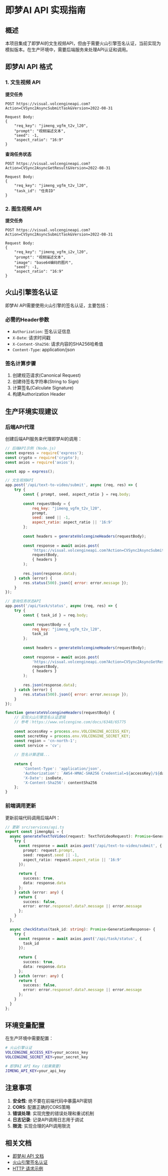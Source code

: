 # 即梦AI API 实现指南

## 概述

本项目集成了即梦AI的文生视频API，但由于需要火山引擎签名认证，当前实现为模拟版本。在生产环境中，需要后端服务来处理API认证和调用。

## 即梦AI API 格式

### 1. 文生视频 API

**提交任务**
```
POST https://visual.volcengineapi.com?Action=CVSync2AsyncSubmitTask&Version=2022-08-31

Request Body:
{
    "req_key": "jimeng_vgfm_t2v_l20",
    "prompt": "视频描述文本",
    "seed": -1,
    "aspect_ratio": "16:9"
}
```

**查询任务状态**
```
POST https://visual.volcengineapi.com?Action=CVSync2AsyncGetResult&Version=2022-08-31

Request Body:
{
    "req_key": "jimeng_vgfm_t2v_l20", 
    "task_id": "任务ID"
}
```

### 2. 图生视频 API

**提交任务**
```
POST https://visual.volcengineapi.com?Action=CVSync2AsyncSubmitTask&Version=2022-08-31

Request Body:
{
    "req_key": "jimeng_vgfm_i2v_l20",
    "prompt": "视频描述文本",
    "image": "base64编码的图片",
    "seed": -1,
    "aspect_ratio": "16:9"
}
```

## 火山引擎签名认证

即梦AI API需要使用火山引擎的签名认证，主要包括：

### 必需的Header参数
- `Authorization`: 签名认证信息
- `X-Date`: 请求时间戳
- `X-Content-Sha256`: 请求内容的SHA256哈希值
- `Content-Type`: application/json

### 签名计算步骤
1. 创建规范请求(Canonical Request)
2. 创建待签名字符串(String to Sign)
3. 计算签名(Calculate Signature)
4. 构建Authorization Header

## 生产环境实现建议

### 后端API代理

创建后端API服务来代理即梦AI的调用：

```javascript
// 后端API示例 (Node.js)
const express = require('express');
const crypto = require('crypto');
const axios = require('axios');

const app = express();

// 文生视频API
app.post('/api/text-to-video/submit', async (req, res) => {
    try {
        const { prompt, seed, aspect_ratio } = req.body;
        
        const requestBody = {
            req_key: "jimeng_vgfm_t2v_l20",
            prompt,
            seed: seed || -1,
            aspect_ratio: aspect_ratio || '16:9'
        };
        
        const headers = generateVolcengineHeaders(requestBody);
        
        const response = await axios.post(
            'https://visual.volcengineapi.com?Action=CVSync2AsyncSubmitTask&Version=2022-08-31',
            requestBody,
            { headers }
        );
        
        res.json(response.data);
    } catch (error) {
        res.status(500).json({ error: error.message });
    }
});

// 查询任务状态API
app.post('/api/task/status', async (req, res) => {
    try {
        const { task_id } = req.body;
        
        const requestBody = {
            req_key: "jimeng_vgfm_t2v_l20",
            task_id
        };
        
        const headers = generateVolcengineHeaders(requestBody);
        
        const response = await axios.post(
            'https://visual.volcengineapi.com?Action=CVSync2AsyncGetResult&Version=2022-08-31',
            requestBody,
            { headers }
        );
        
        res.json(response.data);
    } catch (error) {
        res.status(500).json({ error: error.message });
    }
});

function generateVolcengineHeaders(requestBody) {
    // 实现火山引擎签名认证逻辑
    // 参考：https://www.volcengine.com/docs/6348/65775
    
    const accessKey = process.env.VOLCENGINE_ACCESS_KEY;
    const secretKey = process.env.VOLCENGINE_SECRET_KEY;
    const region = 'cn-north-1';
    const service = 'cv';
    
    // 签名计算逻辑...
    
    return {
        'Content-Type': 'application/json',
        'Authorization': `AWS4-HMAC-SHA256 Credential=${accessKey}/${dateStamp}/${region}/${service}/aws4_request, SignedHeaders=${signedHeaders}, Signature=${signature}`,
        'X-Date': isoDate,
        'X-Content-Sha256': contentSha256
    };
}
```

### 前端调用更新

更新前端代码调用后端API：

```typescript
// 更新 src/services/api.ts
export const jimengApi = {
  async generateTextToVideo(request: TextToVideoRequest): Promise<GenerationResponse> {
    try {
      const response = await axios.post('/api/text-to-video/submit', {
        prompt: request.prompt,
        seed: request.seed || -1,
        aspect_ratio: request.aspect_ratio || '16:9'
      });
      
      return {
        success: true,
        data: response.data
      };
    } catch (error: any) {
      return {
        success: false,
        error: error.response?.data?.message || error.message
      };
    }
  },

  async checkStatus(task_id: string): Promise<GenerationResponse> {
    try {
      const response = await axios.post('/api/task/status', {
        task_id
      });
      
      return {
        success: true,
        data: response.data
      };
    } catch (error: any) {
      return {
        success: false,
        error: error.response?.data?.message || error.message
      };
    }
  }
};
```

## 环境变量配置

在生产环境中需要配置：

```bash
# 火山引擎认证
VOLCENGINE_ACCESS_KEY=your_access_key
VOLCENGINE_SECRET_KEY=your_secret_key

# 即梦AI API Key (如果需要)
JIMENG_API_KEY=your_api_key
```

## 注意事项

1. **安全性**: 绝不要在前端代码中暴露API密钥
2. **CORS**: 配置正确的CORS策略
3. **错误处理**: 实现完整的错误处理和重试机制
4. **日志记录**: 记录API调用日志用于调试
5. **限流**: 实现合理的API调用限流

## 相关文档

- [即梦AI API 文档](https://www.volcengine.com/docs/85621/1538636)
- [火山引擎签名认证](https://www.volcengine.com/docs/6348/65775)
- [HTTP 请求示例](https://www.volcengine.com/docs/6348/65776)